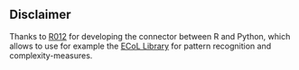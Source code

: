 ## Disclaimer

Thanks to [R012](https://github.com/R012) for developing the connector between R and Python, which allows 
to use for example the [ECoL Library](https://github.com/lpfgarcia/ECoL) for 
pattern recognition and complexity-measures.